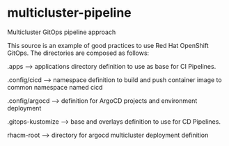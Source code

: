 # multicluster-pipeline
Multicluster GitOps pipeline approach


This source is an example of good practices to use Red Hat OpenShift GitOps. The directories are composed as follows:

.apps --> applications directory definition to use as base for CI Pipelines.

.config/cicd --> namespace definition to build and push container image to common namespace named cicd

.config/argocd --> definition for ArgoCD projects and environment deployment

.gitops-kustomize --> base and overlays definition to use for CD Pipelines.

rhacm-root --> directory for argocd multicluster deployment definition
